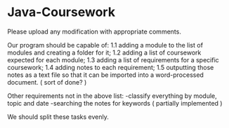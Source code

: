 # Java-Coursework
Please upload any modification with appropriate comments.

Our program should be capable of:
1.1 adding a module to the list of modules and creating a folder for it;
1.2 adding a list of coursework expected for each module;
1.3 adding a list of requirements for a specific coursework;
1.4 adding notes to each requirement;
1.5 outputting those notes as a text file so that it can be imported into a word-processed document. ( sort of done? )

Other requirements not in the above list:
-classify everything by module, topic and date
-searching the notes for keywords ( partially implemented )

We should split these tasks evenly.
